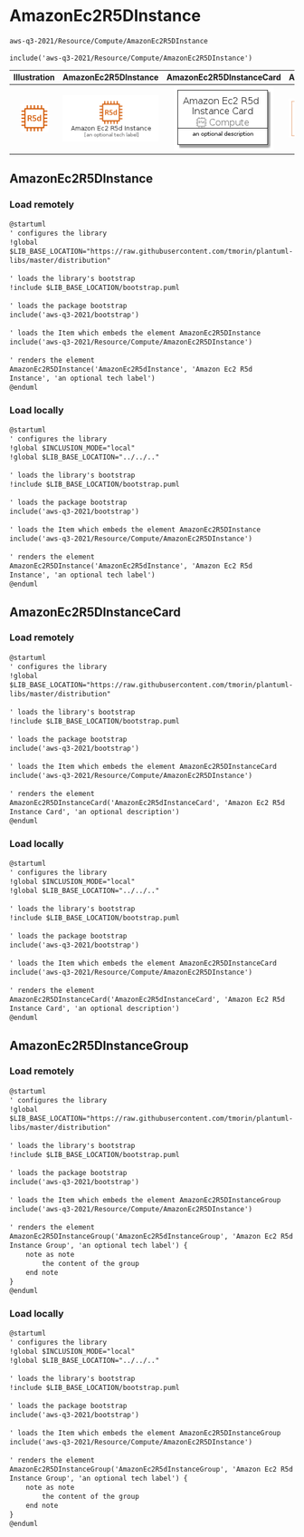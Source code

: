 # AmazonEc2R5DInstance


```text
aws-q3-2021/Resource/Compute/AmazonEc2R5DInstance
```

```text
include('aws-q3-2021/Resource/Compute/AmazonEc2R5DInstance')
```



| Illustration | AmazonEc2R5DInstance | AmazonEc2R5DInstanceCard | AmazonEc2R5DInstanceGroup |
| :---: | :---: | :---: | :---: |
| ![illustration for Illustration](../../../aws-q3-2021/Resource/Compute/AmazonEc2R5DInstance.png) | ![illustration for AmazonEc2R5DInstance](../../../aws-q3-2021/Resource/Compute/AmazonEc2R5DInstance.Local.png) | ![illustration for AmazonEc2R5DInstanceCard](../../../aws-q3-2021/Resource/Compute/AmazonEc2R5DInstanceCard.Local.png) | ![illustration for AmazonEc2R5DInstanceGroup](../../../aws-q3-2021/Resource/Compute/AmazonEc2R5DInstanceGroup.Local.png) |




## AmazonEc2R5DInstance

### Load remotely
```plantuml
@startuml
' configures the library
!global $LIB_BASE_LOCATION="https://raw.githubusercontent.com/tmorin/plantuml-libs/master/distribution"

' loads the library's bootstrap
!include $LIB_BASE_LOCATION/bootstrap.puml

' loads the package bootstrap
include('aws-q3-2021/bootstrap')

' loads the Item which embeds the element AmazonEc2R5DInstance
include('aws-q3-2021/Resource/Compute/AmazonEc2R5DInstance')

' renders the element
AmazonEc2R5DInstance('AmazonEc2R5dInstance', 'Amazon Ec2 R5d Instance', 'an optional tech label')
@enduml
```

### Load locally
```plantuml
@startuml
' configures the library
!global $INCLUSION_MODE="local"
!global $LIB_BASE_LOCATION="../../.."

' loads the library's bootstrap
!include $LIB_BASE_LOCATION/bootstrap.puml

' loads the package bootstrap
include('aws-q3-2021/bootstrap')

' loads the Item which embeds the element AmazonEc2R5DInstance
include('aws-q3-2021/Resource/Compute/AmazonEc2R5DInstance')

' renders the element
AmazonEc2R5DInstance('AmazonEc2R5dInstance', 'Amazon Ec2 R5d Instance', 'an optional tech label')
@enduml
```

## AmazonEc2R5DInstanceCard

### Load remotely
```plantuml
@startuml
' configures the library
!global $LIB_BASE_LOCATION="https://raw.githubusercontent.com/tmorin/plantuml-libs/master/distribution"

' loads the library's bootstrap
!include $LIB_BASE_LOCATION/bootstrap.puml

' loads the package bootstrap
include('aws-q3-2021/bootstrap')

' loads the Item which embeds the element AmazonEc2R5DInstanceCard
include('aws-q3-2021/Resource/Compute/AmazonEc2R5DInstance')

' renders the element
AmazonEc2R5DInstanceCard('AmazonEc2R5dInstanceCard', 'Amazon Ec2 R5d Instance Card', 'an optional description')
@enduml
```

### Load locally
```plantuml
@startuml
' configures the library
!global $INCLUSION_MODE="local"
!global $LIB_BASE_LOCATION="../../.."

' loads the library's bootstrap
!include $LIB_BASE_LOCATION/bootstrap.puml

' loads the package bootstrap
include('aws-q3-2021/bootstrap')

' loads the Item which embeds the element AmazonEc2R5DInstanceCard
include('aws-q3-2021/Resource/Compute/AmazonEc2R5DInstance')

' renders the element
AmazonEc2R5DInstanceCard('AmazonEc2R5dInstanceCard', 'Amazon Ec2 R5d Instance Card', 'an optional description')
@enduml
```

## AmazonEc2R5DInstanceGroup

### Load remotely
```plantuml
@startuml
' configures the library
!global $LIB_BASE_LOCATION="https://raw.githubusercontent.com/tmorin/plantuml-libs/master/distribution"

' loads the library's bootstrap
!include $LIB_BASE_LOCATION/bootstrap.puml

' loads the package bootstrap
include('aws-q3-2021/bootstrap')

' loads the Item which embeds the element AmazonEc2R5DInstanceGroup
include('aws-q3-2021/Resource/Compute/AmazonEc2R5DInstance')

' renders the element
AmazonEc2R5DInstanceGroup('AmazonEc2R5dInstanceGroup', 'Amazon Ec2 R5d Instance Group', 'an optional tech label') {
    note as note
        the content of the group
    end note
}
@enduml
```

### Load locally
```plantuml
@startuml
' configures the library
!global $INCLUSION_MODE="local"
!global $LIB_BASE_LOCATION="../../.."

' loads the library's bootstrap
!include $LIB_BASE_LOCATION/bootstrap.puml

' loads the package bootstrap
include('aws-q3-2021/bootstrap')

' loads the Item which embeds the element AmazonEc2R5DInstanceGroup
include('aws-q3-2021/Resource/Compute/AmazonEc2R5DInstance')

' renders the element
AmazonEc2R5DInstanceGroup('AmazonEc2R5dInstanceGroup', 'Amazon Ec2 R5d Instance Group', 'an optional tech label') {
    note as note
        the content of the group
    end note
}
@enduml
```


